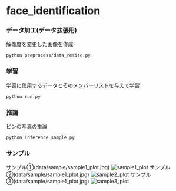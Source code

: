 # face_identification
### データ加工(データ拡張用)
解像度を変更した画像を作成
```
python preprocess/data_resize.py
```
### 学習
学習に使用するデータとそのメンバーリストを与えて学習
```
python run.py
```
### 推論
ピンの写真の推論
```
python inference_sample.py
```
### サンプル
サンプル①(data/sample/sample1_plot.jpg)
![sample1_plot](https://github.com/user-attachments/assets/e11dace5-19f0-471d-941d-145cc861c1e2)
サンプル②(data/sample/sample1_plot.jpg)
![sample2_plot](https://github.com/user-attachments/assets/613a9c62-3b54-4137-9e11-961c909d2c3e)
サンプル③(data/sample/sample1_plot.jpg)
![sample3_plot](https://github.com/user-attachments/assets/17efd6ea-2887-4c66-927b-ba8d1d30b0c9)